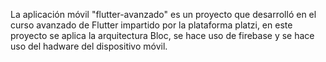La aplicación móvil "flutter-avanzado" es un proyecto que desarrolló en el curso avanzado de Flutter impartido por la plataforma platzi, en este proyecto se aplica la arquitectura Bloc, se hace uso de firebase y se hace uso del hadware del dispositivo móvil.
